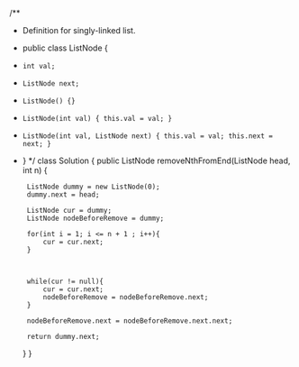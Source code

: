 /**
 * Definition for singly-linked list.
 * public class ListNode {
 *     int val;
 *     ListNode next;
 *     ListNode() {}
 *     ListNode(int val) { this.val = val; }
 *     ListNode(int val, ListNode next) { this.val = val; this.next = next; }
 * }
 */
class Solution {
    public ListNode removeNthFromEnd(ListNode head, int n) {
        
        ListNode dummy = new ListNode(0);
        dummy.next = head;
            
        ListNode cur = dummy;
        ListNode nodeBeforeRemove = dummy;
        
        for(int i = 1; i <= n + 1 ; i++){
            cur = cur.next;
        }
        

        
        while(cur != null){
            cur = cur.next;
            nodeBeforeRemove = nodeBeforeRemove.next;
        }
        
        nodeBeforeRemove.next = nodeBeforeRemove.next.next;
        
        return dummy.next;       
    }
}
